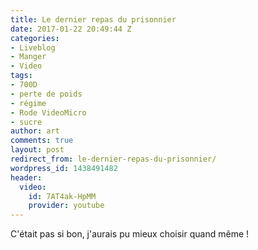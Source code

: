 ```yaml
---
title: Le dernier repas du prisonnier
date: 2017-01-22 20:49:44 Z
categories:
- Liveblog
- Manger
- Video
tags:
- 700D
- perte de poids
- régime
- Rode VideoMicro
- sucre
author: art
comments: true
layout: post
redirect_from: le-dernier-repas-du-prisonnier/
wordpress_id: 1438491482
header:
  video:
    id: 7AT4ak-HpMM
    provider: youtube
---
```


C'était pas si bon, j'aurais pu mieux choisir quand même !
